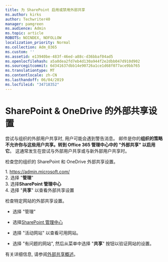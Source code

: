 ```yaml
---
title: 为 SharePoint 启用或禁用外部共享
ms.author: kirks
author: Techwriter40
manager: pamgreen
ms.audience: Admin
ms.topic: article
ROBOTS: NOINDEX, NOFOLLOW
localization_priority: Normal
ms.collection: Adm_O365
ms.custom: ''
ms.assetid: e13940be-483f-46ed-a88c-d36bbaf04ad5
ms.openlocfilehash: a5a0dea2fd7eb4d130a944f2e2dbb047d910d902
ms.sourcegitcommit: 6d341637dbb14e90726a1ce1d68f077ace9bb765
ms.translationtype: MT
ms.contentlocale: zh-CN
ms.lasthandoff: 06/04/2019
ms.locfileid: "34718352"
---
```

# <a name="external-sharing-settings-for-sharepoint--onedrive"></a>SharePoint & OneDrive 的外部共享设置

尝试与组织的外部用户共享时, 用户可能会遇到警告消息。 邮件是你的**组织的策略不允许你与这些用户共享。转到 Office 365 管理中心中的 "外部共享" 以启用它**。 这通常发生在尝试与外部用户共享或与新外部用户共享时。

检查您的组织的 SharePoint 和 OneDrive 外部共享设置。&nbsp;</strong></p> <p>1.&nbsp;<a href="https://admin.microsoft.com/AdminPortal/Home#/homepage">https://admin.microsoft.com/</a><br />2. 选择 "<strong>管理</strong>"<br />3. 选择<strong>SharePoint 管理中心</strong><br />4. 选择 "<strong>共享</strong>" 以查看外部共享设置

检查特定网站的外部共享设置。

- 选择 "管理"

- 选择[SharePoint 管理中心](https://admin.microsoft.com/AdminPortal/Home#/homepage">https://admin.microsoft.com/)

- 选择 "活动网站" 以查看可用网站。
- 选择 "有问题的网站", 然后从菜单中选择 "**共享**" 按钮以验证网站的设置。

有关详细信息, 请参阅[外部共享概述](https://docs.microsoft.com/en-us/sharepoint/external-sharing-overview)。
